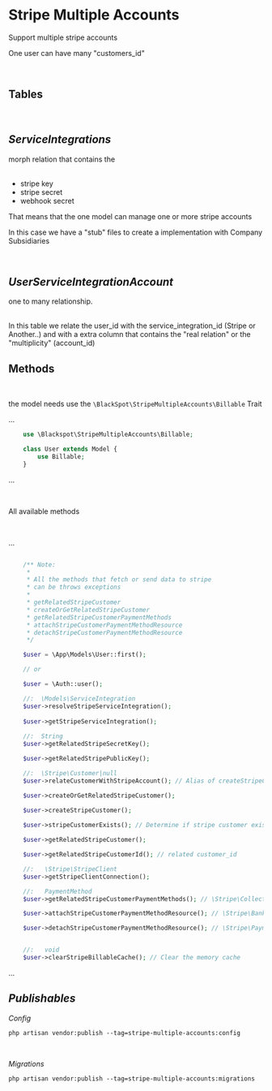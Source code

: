 # Stripe Multiple Accounts

Support multiple stripe accounts

One user can have many "customers_id"

<br>

## Tables
<br>

## _ServiceIntegrations_ 
morph relation that contains the 
<br>
<br>

- stripe key
- stripe secret
- webhook secret

That means that the one model can manage one or more stripe accounts

In this case we have a "stub" files to create a implementation with Company Subsidiaries

<br>

## _UserServiceIntegrationAccount_ 
one to many relationship.
<br>
<br>

In this table we relate the user_id with the service_integration_id (Stripe or Another..) and with a extra column that contains the "real relation" or the "multiplicity" (account_id)

## Methods

<br>

the model needs use the ``\BlackSpot\StripeMultipleAccounts\Billable`` Trait
<br>

...
```php
    use \Blackspot\StripeMultipleAccounts\Billable;

    class User extends Model {
        use Billable;
    }
```
...

<br>

All available methods

<br>

...
```php

    /** Note: 
     * 
     * All the methods that fetch or send data to stripe 
     * can be throws exceptions
     * 
     * getRelatedStripeCustomer
     * createOrGetRelatedStripeCustomer
     * getRelatedStripeCustomerPaymentMethods
     * attachStripeCustomerPaymentMethodResource
     * detachStripeCustomerPaymentMethodResource
     */

    $user = \App\Models\User::first();

    // or

    $user = \Auth::user();

    //:  \Models\ServiceIntegration
    $user->resolveStripeServiceIntegration(); 
    
    $user->getStripeServiceIntegration();
    
    //:  String
    $user->getRelatedStripeSecretKey();

    $user->getRelatedStripePublicKey();

    //:  \Stripe\Customer|null
    $user->relateCustomerWithStripeAccount(); // Alias of createStripeCustomer

    $user->createOrGetRelatedStripeCustomer();
    
    $user->createStripeCustomer();

    $user->stripeCustomerExists(); // Determine if stripe customer exists

    $user->getRelatedStripeCustomer();

    $user->getRelatedStripeCustomerId(); // related customer_id

    //:   \Stripe\StripeClient
    $user->getStripeClientConnection();

    //:   PaymentMethod
    $user->getRelatedStripeCustomerPaymentMethods(); // \Stripe\Collection

    $user->attachStripeCustomerPaymentMethodResource(); // \Stripe\BankAccount|\Stripe\Card|\Stripe\Source|null

    $user->detachStripeCustomerPaymentMethodResource(); // \Stripe\PaymentMethod|null


    //:   void
    $user->clearStripeBillableCache(); // Clear the memory cache
```

...

## _Publishables_

_Config_
```
php artisan vendor:publish --tag=stripe-multiple-accounts:config
```

<br>

_Migrations_
```
php artisan vendor:publish --tag=stripe-multiple-accounts:migrations
```